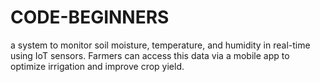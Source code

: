 # CODE-BEGINNERS
a system to monitor soil moisture, temperature, and humidity in real-time using IoT sensors. Farmers can access this data via a mobile app to optimize irrigation and improve crop yield.
